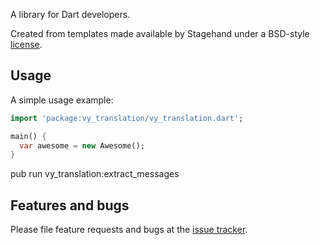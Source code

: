 A library for Dart developers.

Created from templates made available by Stagehand under a BSD-style
[license](https://github.com/dart-lang/stagehand/blob/master/LICENSE).

## Usage

A simple usage example:

```dart
import 'package:vy_translation/vy_translation.dart';

main() {
  var awesome = new Awesome();
}
```


  pub run vy_translation:extract_messages


## Features and bugs

Please file feature requests and bugs at the [issue tracker][tracker].

[tracker]: http://example.com/issues/replaceme

